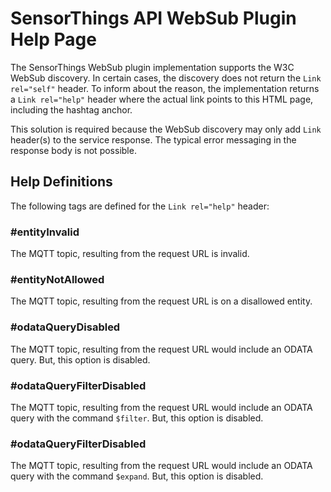 # SensorThings API WebSub Plugin Help Page

The SensorThings WebSub plugin implementation supports the W3C WebSub discovery. In certain cases, the discovery does not return the `Link rel="self"` header. To inform about the reason,
the implementation returns a `Link rel="help"` header where the actual link points to this HTML page, including the hashtag anchor.

This solution is required because the WebSub discovery may only add `Link` header(s) to the service response. The typical error messaging in the response body is not possible.

## Help Definitions
The following tags are defined for the `Link rel="help"` header:

<a name="entityInvalid"></a>
### #entityInvalid
The MQTT topic, resulting from the request URL is invalid.

<a name="entityNotAllowed"></a>
### #entityNotAllowed

The MQTT topic, resulting from the request URL is on a disallowed entity.

<a name="odataQueryDisabled"></a>
### #odataQueryDisabled

The MQTT topic, resulting from the request URL would include an ODATA query. But, this option is disabled.

<a name="odataQueryFilterDisabled"></a>
### #odataQueryFilterDisabled

The MQTT topic, resulting from the request URL would include an ODATA query with the command `$filter`. But, this option is disabled.

<a name="odataQueryFilterDisabled"></a>
### #odataQueryFilterDisabled

The MQTT topic, resulting from the request URL would include an ODATA query with the command `$expand`. But, this option is disabled.